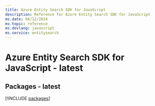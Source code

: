 ```yaml
---
title: Azure Entity Search SDK for JavaScript
description: Reference for Azure Entity Search SDK for JavaScript
ms.date: 04/12/2024
ms.topic: reference
ms.devlang: javascript
ms.service: entitysearch
---
```

# Azure Entity Search SDK for JavaScript - latest
## Packages - latest
[!INCLUDE [packages](entity-search-index.md)]
